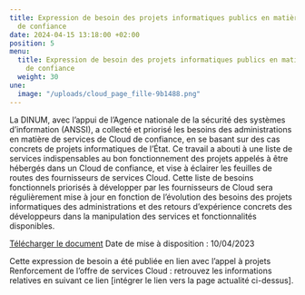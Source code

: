 ```yaml
---
title: Expression de besoin des projets informatiques publics en matière de Cloud
  de confiance
date: 2024-04-15 13:18:00 +02:00
position: 5
menu:
  title: Expression de besoin des projets informatiques publics en matière de Cloud
    de confiance
  weight: 30
une:
  image: "/uploads/cloud_page_fille-9b1488.png"
---
```


La DINUM, avec l’appui de l’Agence nationale de la sécurité des systèmes d’information (ANSSI), a collecté et priorisé les besoins des administrations en matière de services de Cloud de confiance, en se basant sur des cas concrets de projets informatiques de l’État.
Ce travail a abouti à une liste de services indispensables au bon fonctionnement des projets appelés à être hébergés dans un Cloud de confiance, et vise à éclairer les feuilles de routes des fournisseurs de services Cloud.
Cette liste de besoins fonctionnels priorisés à développer par les fournisseurs de Cloud sera régulièrement mise à jour en fonction de l’évolution des besoins des projets informatiques des administrations et des retours d’expérience concrets des développeurs dans la manipulation des services et fonctionnalités disponibles.

[Télécharger le document](/uploads/De%CC%81monstrateur_Besoins_Publication_20240410_ODS.ods)
Date de mise à disposition : 10/04/2023

Cette expression de besoin a été publiée en lien avec l’appel à projets Renforcement de l’offre de services Cloud : retrouvez les informations relatives en suivant ce lien [intégrer le lien vers la page actualité ci-dessus].

